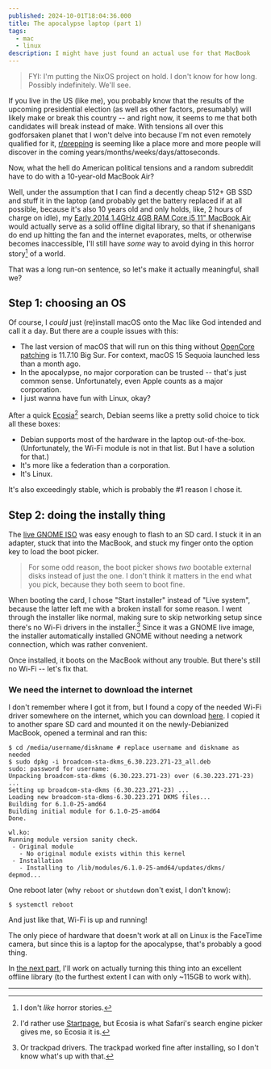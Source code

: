 ```yaml
---
published: 2024-10-01T18:04:36.000
title: The apocalypse laptop (part 1)
tags:
  - mac
  - linux
description: I might have just found an actual use for that MacBook
---
```


> FYI: I'm putting the NixOS project on hold. I don't know for how long. Possibly indefinitely. We'll see.

If you live in the US (like me), you probably know that the results of the upcoming presidential election (as well as other factors, presumably) will likely make or break this country -- and right now, it seems to me that both candidates will break instead of make. With tensions all over this godforsaken planet that I won't delve into because I'm not even remotely qualified for it, [r/prepping] is seeming like a place more and more people will discover in the coming years/months/weeks/days/attoseconds.

Now, what the hell do American political tensions and a random subreddit have to do with a 10-year-old MacBook Air?

Well, under the assumption that I can find a decently cheap 512+ GB SSD and stuff it in the laptop (and probably get the battery replaced if at all possible, because it's also 10 years old and only holds, like, 2 hours of charge on idle), my [Early 2014 1.4GHz 4GB RAM Core i5 11" MacBook Air][MacBook Air] would actually serve as a solid offline digital library, so that if shenanigans do end up hitting the fan and the internet evaporates, melts, or otherwise becomes inaccessible, I'll still have _some_ way to avoid dying in this horror story[^1] of a world.

That was a long run-on sentence, so let's make it actually meaningful, shall we?

[r/prepping]: https://reddit.com/r/prepping
[MacBook Air]: https://everymac.com/systems/apple/macbook-air/specs/macbook-air-core-i5-1.4-11-early-2014-specs.html

## Step 1: choosing an OS

Of course, I _could_ just (re)install macOS onto the Mac like God intended and call it a day. But there are a couple issues with this:
- The last version of macOS that will run on this thing without [OpenCore patching] is 11.7.10 Big Sur. For context, macOS 15 Sequoia launched less than a month ago.
- In the apocalypse, no major corporation can be trusted -- that's just common sense. Unfortunately, even Apple counts as a major corporation.
- I just wanna have fun with Linux, okay?

After a quick [Ecosia](https://ecosia.org)[^2] search, Debian seems like a pretty solid choice to tick all these boxes:
- Debian supports most of the hardware in the laptop out-of-the-box. (Unfortunately, the Wi-Fi module is not in that list. But I have a solution for that.)
- It's more like a federation than a corporation.
- It's Linux.

It's also exceedingly stable, which is probably the #1 reason I chose it.

[OpenCore patching]: https://dortania.github.io/OpenCore-Legacy-Patcher/

## Step 2: doing the instally thing

The [live GNOME ISO] was easy enough to flash to an SD card. I stuck it in an adapter, stuck that into the MacBook, and stuck my finger onto the option key to load the boot picker.

> For some odd reason, the boot picker shows _two_ bootable external disks instead of just the one. I don't think it matters in the end what you pick, because they both seem to boot fine.

When booting the card, I chose "Start installer" instead of "Live system", because the latter left me with a broken install for some reason. I went through the installer like normal, making sure to skip networking setup since there's no Wi-Fi drivers in the installer.[^3] Since it was a GNOME live image, the installer automatically installed GNOME without needing a network connection, which was rather convenient.

Once installed, it boots on the MacBook without any trouble. But there's still no Wi-Fi -- let's fix that.

### We need the internet to download the internet

I don't remember where I got it from, but I found a copy of the needed Wi-Fi driver somewhere on the internet, which you can download [here](/public/assets/other/broadcom-sta-dkms_6.30.223.271-23_all.deb). I copied it to another spare SD card and mounted it on the newly-Debianized MacBook, opened a terminal and ran this:

```console
$ cd /media/username/diskname # replace username and diskname as needed
$ sudo dpkg -i broadcom-sta-dkms_6.30.223.271-23_all.deb
sudo: password for username: 
Unpacking broadcom-sta-dkms (6.30.223.271-23) over (6.30.223.271-23) ...
Setting up broadcom-sta-dkms (6.30.223.271-23) ...
Loading new broadcom-sta-dkms-6.30.223.271 DKMS files...
Building for 6.1.0-25-amd64
Building initial module for 6.1.0-25-amd64
Done.

wl.ko:
Running module version sanity check.
 - Original module
   - No original module exists within this kernel
 - Installation
   - Installing to /lib/modules/6.1.0-25-amd64/updates/dkms/
depmod...
```

One reboot later (why `reboot` or `shutdown` don't exist, I don't know):

```console
$ systemctl reboot
```

And just like that, Wi-Fi is up and running!

The only piece of hardware that doesn't work at all on Linux is the FaceTime camera, but since this is a laptop for the apocalypse, that's probably a good thing.

In [the next part](/posts/the-apocalypse-laptop-part-2), I'll work on actually turning this thing into an excellent offline library (to the furthest extent I can with only ~115GB to work with).

[live GNOME ISO]: https://cdimage.debian.org/debian-cd/current-live/amd64/iso-hybrid/debian-live-12.7.0-amd64-gnome.iso

------

[^1]: I don't _like_ horror stories.
[^2]: I'd rather use [Startpage](https://startpage.com), but Ecosia is what Safari's search engine picker gives me, so Ecosia it is.
[^3]: Or trackpad drivers. The trackpad worked fine after installing, so I don't know what's up with that.
